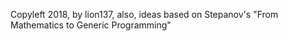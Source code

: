 Copyleft 2018, by lion137, also, ideas based on  Stepanov's "From Mathematics to Generic Programming"         

  

